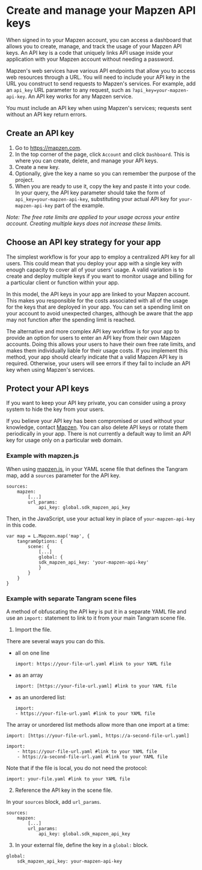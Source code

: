 # Create and manage your Mapzen API keys

When signed in to your Mapzen account, you can access a dashboard that allows you to create, manage, and track the usage of your Mapzen API keys. An API key is a code that uniquely links API usage inside your application with your Mapzen account without needing a password.

Mapzen's web services have various API endpoints that allow you to access web resources through a URL. You will need to include your API key in the URL you construct to send requests to Mapzen's services. For example, add an `api_key` URL parameter to any request, such as `?api_key=your-mapzen-api-key`. An API key works for any Mapzen service.

You must include an API key when using Mapzen's services; requests sent without an API key return errors.

## Create an API key

1. Go to https://mapzen.com.
2. In the top corner of the page, click `Account` and click `Dashboard`. This is where you can create, delete, and manage your API keys.
3. Create a new key.
4. Optionally, give the key a name so you can remember the purpose of the project.
5. When you are ready to use it, copy the key and paste it into your code. In your query, the API key parameter should take the form of `api_key=your-mapzen-api-key`, substituting your actual API key for `your-mapzen-api-key` part of the example.

_Note: The free rate limits are applied to your usage across your entire account. Creating multiple keys does not increase these limits._

## Choose an API key strategy for your app

The simplest workflow is for your app to employ a centralized API key for all users. This could mean that you deploy your app with a single key with enough capacity to cover all of your users’ usage. A valid variation is to create and deploy multiple keys if you want to monitor usage and billing for a particular client or function within your app.

In this model, the API keys in your app are linked to your Mapzen account. This makes you responsible for the costs associated with all of the usage for the keys that are deployed in your app. You can set a spending limit on your account to avoid unexpected charges, although be aware that the app may not function after the spending limit is reached.

The alternative and more complex API key workflow is for your app to provide an option for users to enter an API key from their own Mapzen accounts. Doing this allows your users to have their own free rate limits, and makes them individually liable for their usage costs. If you implement this method, your app should clearly indicate that a valid Mapzen API key is required. Otherwise, your users will see errors if they fail to include an API key when using Mapzen's services.

## Protect your API keys

If you want to keep your API key private, you can consider using a proxy system to hide the key from your users.

If you believe your API key has been compromised or used without your knowledge, contact [Mapzen](mailto:support@mapzen.com). You can also delete API keys or rotate them periodically in your app. There is not currently a default way to limit an API key for usage only on a particular web domain.

### Example with mapzen.js

When using [mapzen.js](https://mapzen.com/documentation/mapzen-js/), in your YAML scene file that defines the Tangram map, add a `sources` parameter for the API key.

```
sources:
    mapzen:
        [...]
        url_params:
            api_key: global.sdk_mapzen_api_key
```

Then, in the JavaScript, use your actual key in place of `your-mapzen-api-key` in this code.

```
var map = L.Mapzen.map('map', {
    tangramOptions: {
        scene: {
            [...]
            global: {
            sdk_mapzen_api_key: 'your-mapzen-api-key'
            }
        }
    }
}
```

### Example with separate Tangram scene files

A method of obfuscating the API key is put it in a separate YAML file and use an `import:` statement to link to it from your main Tangram scene file.

1. Import the file.

  There are several ways you can do this.

  - all on one line
      ```
      import: https://your-file-url.yaml #link to your YAML file
      ```
  - as an array
      ```
      import: [https://your-file-url.yaml] #link to your YAML file
      ```
  - as an unordered list:
      ```
      import:
      - https://your-file-url.yaml #link to your YAML file
      ```

  The array or unordered list methods allow more than one import at a time:

  ```
  import: [https://your-file-url.yaml, https://a-second-file-url.yaml]
  ```

  ```
  import:
      - https://your-file-url.yaml #link to your YAML file
      - https://a-second-file-url.yaml #link to your YAML file
  ```

  Note that if the file is local, you do not need the protocol:

  ```
  import: your-file.yaml #link to your YAML file
  ```

2. Reference the API key in the scene file.

  In your `sources` block, add `url_params`.

  ```
  sources:
      mapzen:
          [...]
          url_params:
              api_key: global.sdk_mapzen_api_key
  ```

3. In your external file, define the key in a `global:` block.

  ```
  global:
      sdk_mapzen_api_key: your-mapzen-api-key
  ```
